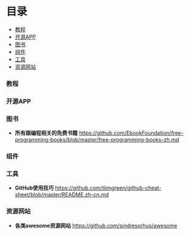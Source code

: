 # 目录
* [教程](#教程)
* [开源APP](#开源app)
* [图书](#图书)
* [组件](#组件)
* [工具](#工具)
* [资源网站](#资源网站)

### 教程

### 开源APP

### 图书

* **所有跟编程相关的免费书籍**
https://github.com/EbookFoundation/free-programming-books/blob/master/free-programming-books-zh.md

### 组件

### 工具

* **GitHub使用技巧**
https://github.com/tiimgreen/github-cheat-sheet/blob/master/README.zh-cn.md

### 资源网站

* **各类awesome资源网站**
https://github.com/sindresorhus/awesome
